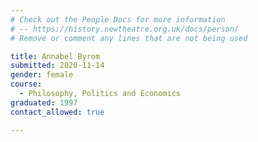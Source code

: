 ```yaml
---
# Check out the People Docs for more information 
# -- https://history.newtheatre.org.uk/docs/person/
# Remove or comment any lines that are not being used 

title: Annabel Byrom 
submitted: 2020-11-14 
gender: female  
course: 
  - Philosophy, Politics and Economics
graduated: 1997
contact_allowed: true

--- 
```


<!-- Content for a bio here --> 
